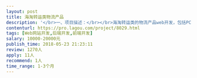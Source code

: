 ```yaml
---                
layout: post       
title: 海淘转运类物流产品           
description: '</br>一、项目描述：</br></br>海淘转运类的物流产品web开发，包括PC和微信公众号两端，用户以在德国境内的华人为主,为其提供海淘类货物的转运服务.用户在平台下单 ,我们根据下单信息对其提供代打包、贴单、取件等增值服务.</br></br>二、主要功能点：</br></br>后台功能点： 用户管理 取件管理 包裹管理 工单管理 文章管理 权限管理 员工管理等</br>业务流程：下单 库前运输 支付 库内处理 库后处理 客户服务</br>前台业务：信息展示 下包裹单 包装材料商城 我的购物车 我的订单 个人中心 充值 包裹跟踪等</br></br></br>三、可参考产品：</br></br>无</br></br>四、人员要求：</br></br>1、有海淘/物流/转运类产品的开发经验；尤其是海淘类;</br>2、开发1人，前端1人。现有原型和设计支持。</br>3、精通Java或PHP，熟悉jQuery、Javascript、或主流MVVM框架、Maven、Redis等技术，熟练使用MySQL等关系型数据库等；</br>3、良好的沟通能力和契约精神。</br></br>预算可具体协商</br>'     
contenturl: https://pro.lagou.com/project/8029.html      
tags: [Web网站开发,后端开发,前端开发]            
salary: 10000-20000元          
publish_time: 2018-05-23 21:23:11         
review: 1270人                   
apply: 11人                   
recommend: 1人                   
time_range: 1-3个月              
---                 
```

